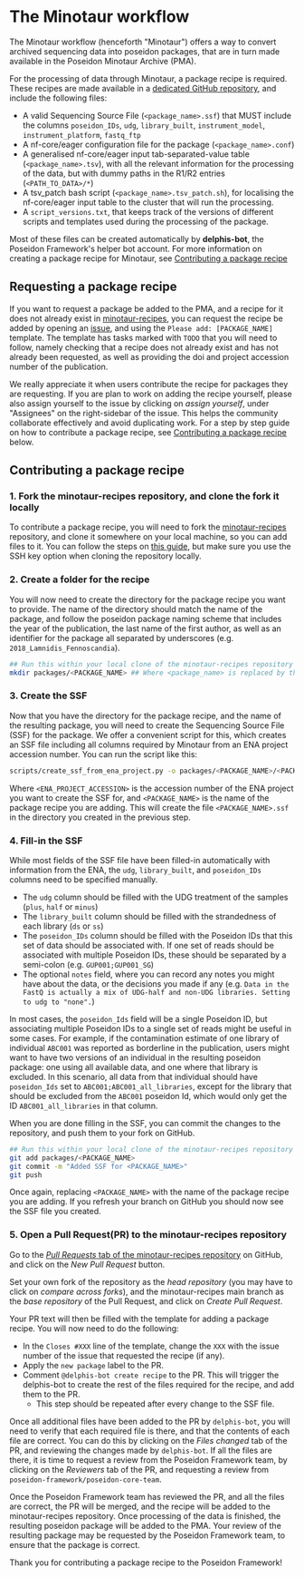 # The Minotaur workflow

The Minotaur workflow (henceforth "Minotaur") offers a way to convert archived sequencing data into poseidon packages, that are in turn made available in the Poseidon Minotaur Archive (PMA).

For the processing of data through Minotaur, a package recipe is required. These recipes are made available in a [dedicated GitHub repository](https://github.com/poseidon-framework/minotaur-recipes/tree/main), and include the following files:
- A valid Sequencing Source File (`<package_name>.ssf`) that MUST include the columns `poseidon_IDs`, `udg`, `library_built`, `instrument_model`, `instrument_platform`, `fastq_ftp`
- A nf-core/eager configuration file for the package (`<package_name>.conf`)
- A generalised nf-core/eager input tab-separated-value table (`<package_name>.tsv`), with all the relevant information for the processing of the data, but with dummy paths in the R1/R2 entries (`<PATH_TO_DATA>/*`)
- A tsv_patch bash script (`<package_name>.tsv_patch.sh`), for localising the nf-core/eager input table to the cluster that will run the processing.
- A `script_versions.txt`, that keeps track of the versions of different scripts and templates used during the processing of the package.

Most of these files can be created automatically by **delphis-bot**, the Poseidon Framework's helper bot account. For more information on creating a package recipe for Minotaur, see [Contributing a package recipe](#contributing-a-package-recipe)

## Requesting a package recipe

If you want to request a package be added to the PMA, and a recipe for it does not already exist in [minotaur-recipes](https://github.com/poseidon-framework/minotaur-recipes/tree/main), you can request the recipe be added by opening an [issue](https://github.com/poseidon-framework/minotaur-recipes/issues), and using the `Please add: [PACKAGE_NAME]` template. The template has tasks marked with `TODO` that you will need to follow, namely checking that a recipe does not already exist and has not already been requested, as well as providing the doi and project accession number of the publication.

We really appreciate it when users contribute the recipe for packages they are requesting. If you are plan to work on adding the recipe yourself, please also assign yourself to the issue by clicking on *assign yourself*, under "Assignees" on the right-sidebar of the issue. This helps the community collaborate effectively and avoid duplicating work. For a step by step guide on how to contribute a package recipe, see [Contributing a package recipe](#contributing-a-package-recipe) below.

## Contributing a package recipe

### 1. Fork the minotaur-recipes repository, and clone the fork it locally

To contribute a package recipe, you will need to fork the [minotaur-recipes](https://github.com/poseidon-framework/minotaur-recipes/tree/main) repository, and clone it somewhere on your local machine, so you can add files to it. 
You can follow the steps on [this guide](https://docs.github.com/en/get-started/quickstart/fork-a-repo), but make sure you use the SSH key option when cloning the repository locally.

### 2. Create a folder for the recipe

You will now need to create the directory for the package recipe you want to provide. The name of the directory should match the name of the package, and follow the poseidon package naming scheme that includes the year of the publication, the last name of the first author, as well as an identifier for the package all separated by underscores (e.g. `2018_Lamnidis_Fennoscandia`).

```bash
## Run this within your local clone of the minotaur-recipes repository
mkdir packages/<PACKAGE_NAME> ## Where <package_name> is replaced by the name of the package recipe you are adding.
```

### 3. Create the SSF

Now that you have the directory for the package recipe, and the name of the resulting package, you will need to create the Sequencing Source File (SSF) for the package. We offer a convenient script for this, which creates an SSF file including all columns required by Minotaur from an ENA project accession number. You can run the script like this:

```bash
scripts/create_ssf_from_ena_project.py -o packages/<PACKAGE_NAME>/<PACKAGE_NAME>.ssf <ENA_PROJECT_ACCESSION>
```

Where `<ENA_PROJECT_ACCESSION>` is the accession number of the ENA project you want to create the SSF for, and `<PACKAGE_NAME>` is the name of the package recipe you are adding.
This will create the file `<PACKAGE_NAME>.ssf` in the directory you created in the previous step.

### 4. Fill-in the SSF

While most fields of the SSF file have been filled-in automatically with information from the ENA, the `udg`, `library_built`, and `poseidon_IDs` columns need to be specified manually. 
  - The `udg` column should be filled with the UDG treatment of the samples (`plus`, `half` or `minus`)
  - The `library_built` column should be filled with the strandedness of each library (`ds` or `ss`)
  - The `poseidon_IDs` column should be filled with the Poseidon IDs that this set of data should be associated with. If one set of reads should be associated with multiple Poseidon IDs, these should be separated by a semi-colon (e.g. `GUP001;GUP001_SG`)
  - The optional `notes` field, where you can record any notes you might have about the data, or the decisions you made if any (e.g. `Data in the FastQ is actually a mix of UDG-half and non-UDG libraries. Setting to udg to "none".`)

In most cases, the `poseidon_Ids` field will be a single Poseidon ID, but associating multiple Poseidon IDs to a single set of reads might be useful in some cases. For example, if the contamination estimate of one library of individual `ABC001` was reported as borderline in the publication, users might want to have two versions of an individual in the resulting poseidon package: one using all available data, and one where that library is excluded. In this scenario, all data from that individual should have `poseidon_Ids` set to `ABC001;ABC001_all_libraries`, except for the library that should be excluded from the `ABC001` poseidon Id, which would only get the ID `ABC001_all_libraries` in that column.

When you are done filling in the SSF, you can commit the changes to the repository, and push them to your fork on GitHub.

```bash
## Run this within your local clone of the minotaur-recipes repository
git add packages/<PACKAGE_NAME>
git commit -m "Added SSF for <PACKAGE_NAME>"
git push
```

Once again, replacing `<PACKAGE_NAME>` with the name of the package recipe you are adding. If you refresh your branch on GitHub you should now see the SSF file you created.

### 5. Open a Pull Request(PR) to the minotaur-recipes repository

Go to the [*Pull Requests* tab of the minotaur-recipes repository](https://github.com/poseidon-framework/minotaur-recipes/pulls) on GitHub, and click on the *New Pull Request* button.

Set your own fork of the repository as the *head repository* (you may have to click on *compare across forks*), and the minotaur-recipes main branch as the *base repository* of the Pull Request, and click on *Create Pull Request*.

Your PR text will then be filled with the template for adding a package recipe. You will now need to do the following:
  - In the `Closes #XXX` line of the template, change the `XXX` with the issue number of the issue that requested the recipe (if any).
  - Apply the `new package` label to the PR.
  - Comment `@delphis-bot create recipe` to the PR. This will trigger the delphis-bot to create the rest of the files required for the recipe, and add them to the PR.
    - This step should be repeated after every change to the SSF file.

Once all additional files have been added to the PR by `delphis-bot`, you will need to verify that each required file is there, and that the contents of each file are correct. You can do this by clicking on the *Files changed* tab of the PR, and reviewing the changes made by `delphis-bot`. If all the files are there, it is time to request a review from the Poseidon Framework team, by clicking on the *Reviewers* tab of the PR, and requesting a review from `poseidon-framework/poseidon-core-team`.

Once the Poseidon Framework team has reviewed the PR, and all the files are correct, the PR will be merged, and the recipe will be added to the minotaur-recipes repository. Once processing of the data is finished, the resulting poseidon package will be added to the PMA. Your review of the resulting package may be requested by the Poseidon Framework team, to ensure that the package is correct.

Thank you for contributing a package recipe to the Poseidon Framework!